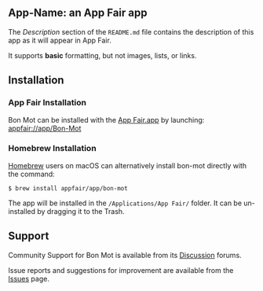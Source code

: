 ## App-Name: an App Fair app

The _Description_ section of the `README.md` file contains the description
of this app as it will appear in App Fair.

It supports **basic** formatting, but not images, lists, or links.

## Installation

### App Fair Installation

Bon Mot can be installed with the [App Fair.app](https://www.appfair.net)
by launching: [appfair://app/Bon-Mot](appfair://app/Bon-Mot)

### Homebrew Installation

[Homebrew](https://brew.sh/) users on macOS can alternatively
install bon-mot directly with the command:

```shell
$ brew install appfair/app/bon-mot
```

The app will be installed in the `/Applications/App Fair/` folder.
It can be un-installed by dragging it to the Trash.

## Support

Community Support for Bon Mot is available from its
[Discussion](../../discussions) forums.

Issue reports and suggestions for improvement are available from the
[Issues](../../issues) page.

